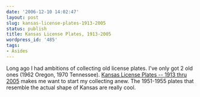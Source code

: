 ```yaml
---
date: '2006-12-10 14:02:47'
layout: post
slug: kansas-license-plates-1913-2005
status: publish
title: Kansas License Plates, 1913-2005
wordpress_id: '485'
tags:
- Asides
---
```


Long ago I had ambitions of collecting old license plates. I've only got 2 old ones (1962 Oregon, 1970 Tennessee). [Kansas License Plates -- 1913 thru 2005](http://mysite.verizon.net/moore.vb/kansas.htm) makes me want to start my collecting anew. The 1951-1955 plates that resemble the actual shape of Kansas are really cool.
